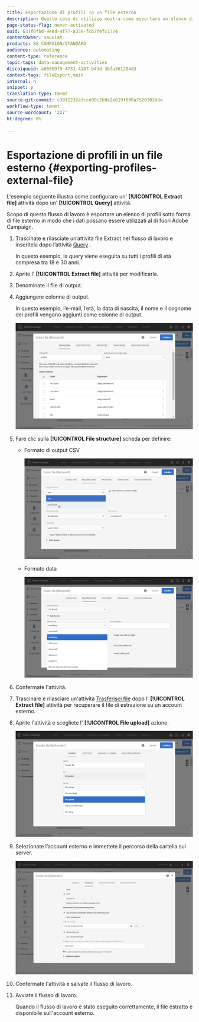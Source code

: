 ```yaml
---
title: Esportazione di profili in un file esterno
description: Questo caso di utilizzo mostra come esportare un elenco di profili sotto forma di file esterno in modo che i dati possano essere utilizzati al di fuori  Adobe Campaign.
page-status-flag: never-activated
uuid: 631f0fbd-9e8d-4f77-a338-fcb7f4fc1774
contentOwner: sauviat
products: SG_CAMPAIGN/STANDARD
audience: automating
content-type: reference
topic-tags: data-management-activities
discoiquuid: a06509f9-4731-4187-b43d-3bfa361284d3
context-tags: fileExport,main
internal: n
snippet: y
translation-type: tm+mt
source-git-commit: c3911232a3cce00c2b9a2e619f090a7520382dde
workflow-type: tm+mt
source-wordcount: '227'
ht-degree: 0%

---
```



# Esportazione di profili in un file esterno {#exporting-profiles-external-file}

L&#39;esempio seguente illustra come configurare un&#39; **[!UICONTROL Extract file]** attività dopo un&#39; **[!UICONTROL Query]** attività.

Scopo di questo flusso di lavoro è esportare un elenco di profili sotto forma di file esterno in modo che i dati possano essere utilizzati al di fuori  Adobe Campaign.

1. Trascinate e rilasciate un’attività file [](../../automating/using/extract-file.md) Extract nel flusso di lavoro e inseritela dopo l’attività [Query](../../automating/using/query.md) .

   In questo esempio, la query viene eseguita su tutti i profili di età compresa tra 18 e 30 anni.

1. Aprite l&#39; **[!UICONTROL Extract file]** attività per modificarla.
1. Denominate il file di output.
1. Aggiungere colonne di output.

   In questo esempio, l’e-mail, l’età, la data di nascita, il nome e il cognome dei profili vengono aggiunti come colonne di output.

   ![](assets/wkf_data_export6.png)

1. Fare clic sulla **[!UICONTROL File structure]** scheda per definire:

   * Formato di output CSV

      ![](assets/wkf_data_export7.png)

   * Formato data

      ![](assets/wkf_data_export9.png)

1. Confermate l&#39;attività.
1. Trascinare e rilasciare un&#39;attività [Trasferisci file](../../automating/using/transfer-file.md) dopo l&#39; **[!UICONTROL Extract file]** attività per recuperare il file di estrazione su un account esterno.
1. Aprite l&#39;attività e scegliete l&#39; **[!UICONTROL File upload]** azione.

   ![](assets/wkf_data_export11.png)

1. Selezionate l’account esterno e immettete il percorso della cartella sul server.

   ![](assets/wkf_data_export12.png)

1. Confermate l&#39;attività e salvate il flusso di lavoro.
1. Avviate il flusso di lavoro.

   Quando il flusso di lavoro è stato eseguito correttamente, il file estratto è disponibile sull&#39;account esterno.
